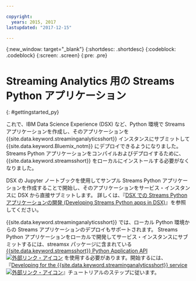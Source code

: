 ```yaml
---

copyright:
  years: 2015, 2017
lastupdated: "2017-12-15"

---
```


<!-- Attribute definitions -->
{:new_window: target="_blank"}
{:shortdesc: .shortdesc}
{:codeblock: .codeblock}
{:screen: .screen}
{:pre: .pre}

# Streaming Analytics 用の Streams Python アプリケーション
{: #gettingstarted_py}

これで、IBM Data Science Experience (DSX) など、Python 環境で Streams アプリケーションを作成し、そのアプリケーションを {{site.data.keyword.streaminganalyticsshort}} インスタンスにサブミットして {{site.data.keyword.Bluemix_notm}} にデプロイできるようになりました。 Streams Python アプリケーションをコンパイルおよびデプロイするために、{{site.data.keyword.streamsshort}} をローカルにインストールする必要がなくなりました。

DSX の Jupyter ノートブックを使用してサンプル Streams Python アプリケーションを作成することで開始し、そのアプリケーションをサービス・インスタンスに DSX から直接サブミットします。 詳しくは、『[DSX での Streams Python アプリケーションの開発 (Developing Streams Python apps in DSX)](/docs/services/StreamingAnalytics/t_develop_apps_python.html#t_develop_python_dsx)』を参照してください。

{{site.data.keyword.streaminganalyticsshort}} では、ローカル Python 環境からの Streams アプリケーションのデプロイもサポートされます。 Streams Python アプリケーションをローカルで開発してサービス・インスタンスにサブミットするには、streamsx パッケージに含まれている [{{site.data.keyword.streamsshort}} Python Application API ![外部リンク・アイコン](../../icons/launch-glyph.svg "外部リンク・アイコン")](http://ibmstreams.github.io/streamsx.documentation/docs/python/python-appapi-devguide/#50-api-features) を使用する必要があります。開始するには、『[Developing for the {{site.data.keyword.streaminganalyticsshort}} service ![外部リンク・アイコン](../../icons/launch-glyph.svg "外部リンク・アイコン")](http://ibmstreams.github.io/streamsx.documentation/docs/python/1.6/python-appapi-devguide-2a/index.html)』チュートリアルのステップに従います。
